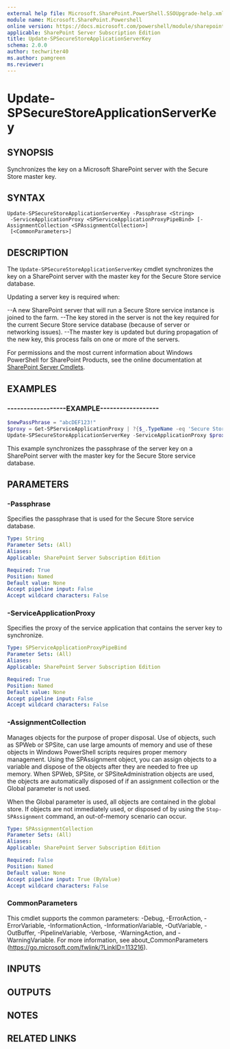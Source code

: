 ```yaml
---
external help file: Microsoft.SharePoint.PowerShell.SSOUpgrade-help.xml
module name: Microsoft.SharePoint.Powershell
online version: https://docs.microsoft.com/powershell/module/sharepoint-server/update-spsecurestoreapplicationserverkey
applicable: SharePoint Server Subscription Edition
title: Update-SPSecureStoreApplicationServerKey
schema: 2.0.0
author: techwriter40
ms.author: pamgreen
ms.reviewer:
---
```


# Update-SPSecureStoreApplicationServerKey

## SYNOPSIS
Synchronizes the key on a Microsoft SharePoint server with the Secure Store master key.

## SYNTAX

```
Update-SPSecureStoreApplicationServerKey -Passphrase <String>
 -ServiceApplicationProxy <SPServiceApplicationProxyPipeBind> [-AssignmentCollection <SPAssignmentCollection>]
 [<CommonParameters>]
```

## DESCRIPTION
The `Update-SPSecureStoreApplicationServerKey` cmdlet synchronizes the key on a SharePoint server with the master key for the Secure Store service database.

Updating a server key is required when:

--A new SharePoint server that will run a Secure Store service instance is joined to the farm.
--The key stored in the server is not the key required for the current Secure Store service database (because of server or networking issues).
--The master key is updated but during propagation of the new key, this process fails on one or more of the servers.

For permissions and the most current information about Windows PowerShell for SharePoint Products, see the online documentation at [SharePoint Server Cmdlets](https://docs.microsoft.com/powershell/sharepoint/sharepoint-server/sharepoint-server-cmdlets).

## EXAMPLES

### ------------------EXAMPLE------------------
```powershell
$newPassPhrase = "abcDEF123!"
$proxy = Get-SPServiceApplicationProxy | ?{$_.TypeName -eq 'Secure Store Service Application Proxy'}
Update-SPSecureStoreApplicationServerKey -ServiceApplicationProxy $proxy -Passphrase $newPassPhrase
```

This example synchronizes the passphrase of the server key on a SharePoint server with the master key for the Secure Store service database.

## PARAMETERS

### -Passphrase
Specifies the passphrase that is used for the Secure Store service database.

```yaml
Type: String
Parameter Sets: (All)
Aliases: 
Applicable: SharePoint Server Subscription Edition

Required: True
Position: Named
Default value: None
Accept pipeline input: False
Accept wildcard characters: False
```

### -ServiceApplicationProxy
Specifies the proxy of the service application that contains the server key to synchronize.

```yaml
Type: SPServiceApplicationProxyPipeBind
Parameter Sets: (All)
Aliases: 
Applicable: SharePoint Server Subscription Edition

Required: True
Position: Named
Default value: None
Accept pipeline input: False
Accept wildcard characters: False
```

### -AssignmentCollection
Manages objects for the purpose of proper disposal.
Use of objects, such as SPWeb or SPSite, can use large amounts of memory and use of these objects in Windows PowerShell scripts requires proper memory management.
Using the SPAssignment object, you can assign objects to a variable and dispose of the objects after they are needed to free up memory.
When SPWeb, SPSite, or SPSiteAdministration objects are used, the objects are automatically disposed of if an assignment collection or the Global parameter is not used.

When the Global parameter is used, all objects are contained in the global store.
If objects are not immediately used, or disposed of by using the `Stop-SPAssignment` command, an out-of-memory scenario can occur.

```yaml
Type: SPAssignmentCollection
Parameter Sets: (All)
Aliases: 
Applicable: SharePoint Server Subscription Edition

Required: False
Position: Named
Default value: None
Accept pipeline input: True (ByValue)
Accept wildcard characters: False
```

### CommonParameters
This cmdlet supports the common parameters: -Debug, -ErrorAction, -ErrorVariable, -InformationAction, -InformationVariable, -OutVariable, -OutBuffer, -PipelineVariable, -Verbose, -WarningAction, and -WarningVariable. For more information, see about_CommonParameters (https://go.microsoft.com/fwlink/?LinkID=113216).

## INPUTS

## OUTPUTS

## NOTES

## RELATED LINKS
